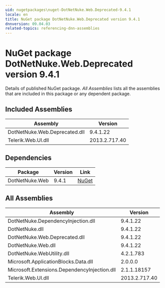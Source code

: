 ```yaml
---
uid: nugetpackages\nuget-DotNetNuke.Web.Deprecated-9.4.1
locale: en
title: NuGet package DotNetNuke.Web.Deprecated version 9.4.1
dnnversion: 09.04.03
related-topics: referencing-dnn-assemblies
---
```


# NuGet package DotNetNuke.Web.Deprecated version 9.4.1
Details of published NuGet package.
*All Assemblies* lists all the assemblies that are included in this package or any dependent package.

## Included Assemblies

|Assembly|Version|
|---|---|
|DotNetNuke.Web.Deprecated.dll|9.4.1.22|
|Telerik.Web.UI.dll|2013.2.717.40|

## Dependencies

|Package|Version|Link|
|---|---|---|
|DotNetNuke.Web|9.4.1|[NuGet](https://www.nuget.org/packages/DotNetNuke.Web/9.4.1)|

## All Assemblies

|Assembly|Version|
|---|---|
|DotNetNuke.DependencyInjection.dll|9.4.1.22|
|DotNetNuke.dll|9.4.1.22|
|DotNetNuke.Web.Deprecated.dll|9.4.1.22|
|DotNetNuke.Web.dll|9.4.1.22|
|DotNetNuke.WebUtility.dll|4.2.1.783|
|Microsoft.ApplicationBlocks.Data.dll|2.0.0.0|
|Microsoft.Extensions.DependencyInjection.dll|2.1.1.18157|
|Telerik.Web.UI.dll|2013.2.717.40|

